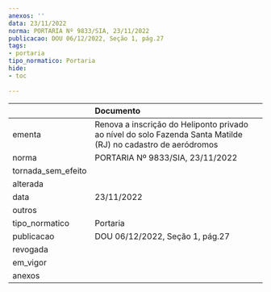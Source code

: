 ```yaml
---
anexos: ''
data: 23/11/2022
norma: PORTARIA Nº 9833/SIA, 23/11/2022
publicacao: DOU 06/12/2022, Seção 1, pág.27
tags:
- portaria
tipo_normatico: Portaria
hide: 
- toc 
 
---
```


|                    | Documento                                                                                                     |
|:-------------------|:--------------------------------------------------------------------------------------------------------------|
| ementa             | Renova a inscrição do Heliponto privado ao nível do solo Fazenda Santa Matilde (RJ) no cadastro de aeródromos |
| norma              | PORTARIA Nº 9833/SIA, 23/11/2022                                                                              |
| tornada_sem_efeito |                                                                                                               |
| alterada           |                                                                                                               |
| data               | 23/11/2022                                                                                                    |
| outros             |                                                                                                               |
| tipo_normatico     | Portaria                                                                                                      |
| publicacao         | DOU 06/12/2022, Seção 1, pág.27                                                                               |
| revogada           |                                                                                                               |
| em_vigor           |                                                                                                               |
| anexos             |                                                                                                               |
